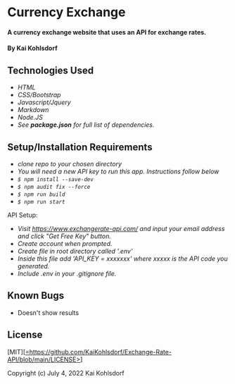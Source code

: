# Currency Exchange

#### A currency exchange website that uses an API for exchange rates.

#### By Kai Kohlsdorf

## Technologies Used

* _HTML_
* _CSS/Bootstrap_
* _Javascript/Jquery_
* _Markdown_
* _Node.JS_
* _See **package.json** for full list of dependencies._

## Setup/Installation Requirements

* _clone repo to your chosen directory_
* _You will need a new API key to run this app. Instructions follow below_
* _`$ npm install --save-dev`_
* _`$ npm audit fix --force`_
* _`$ npm run build`_
* _`$ npm run start`_

API Setup:

* _Visit https://www.exchangerate-api.com/ and input your email address and click "Get Free Key" button._
* _Create account when prompted._
* _Create file in root directory called '.env'_
* _Inside this file add 'API_KEY = xxxxxxx' where xxxxx is the API code you generated._
* _Include .env in your .gitignore file._

## Known Bugs

* Doesn't show results

## License
[MIT][<a href>=https://github.com/KaiKohlsdorf/Exchange-Rate-API/blob/main/LICENSE></a>]

Copyright (c) July 4, 2022 Kai Kohlsdorf